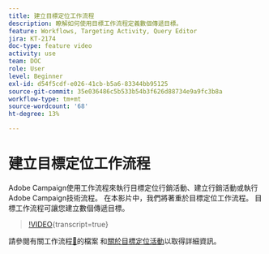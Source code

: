 ```yaml
---
title: 建立目標定位工作流程
description: 瞭解如何使用目標工作流程定義數個傳遞目標。
feature: Workflows, Targeting Activity, Query Editor
jira: KT-2174
doc-type: feature video
activity: use
team: DOC
role: User
level: Beginner
exl-id: d54f5cdf-e026-41cb-b5a6-83344bb95125
source-git-commit: 35e036486c5b533b54b3f626d88734e9a9fc3b8a
workflow-type: tm+mt
source-wordcount: '68'
ht-degree: 13%

---
```


# 建立目標定位工作流程

Adobe Campaign使用工作流程來執行目標定位行銷活動、建立行銷活動或執行Adobe Campaign技術流程。 在本影片中，我們將著重於目標定位工作流程。 目標工作流程可讓您建立數個傳遞目標。

>[!VIDEO](https://video.tv.adobe.com/v/25605?quality=12&learn=on){transcript=true}

請參閱有關工作流程[&#128279;](https://experienceleague.adobe.com/docs/campaign-classic/using/automating-with-workflows/introduction/about-workflows.html?lang=zh-Hant)的檔案
和[關於目標定位活動](https://experienceleague.adobe.com/docs/campaign-classic/using/automating-with-workflows/targeting-activities/about-targeting-activities.html?lang=zh-Hant)以取得詳細資訊。
